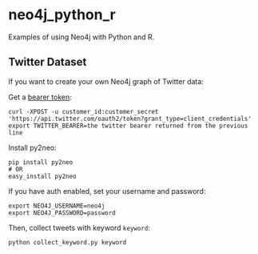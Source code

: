 neo4j_python_r
=============

Examples of using Neo4j with Python and R.

## Twitter Dataset

If you want to create your own Neo4j graph of Twitter data:

Get a [bearer token](https://dev.twitter.com/docs/auth/application-only-auth):

```
curl -XPOST -u customer_id:customer_secret 'https://api.twitter.com/oauth2/token?grant_type=client_credentials'
export TWITTER_BEARER=the twitter bearer returned from the previous line
```

Install py2neo:

```
pip install py2neo
# OR
easy_install py2neo
```

If you have auth enabled, set your username and password:

```
export NEO4J_USERNAME=neo4j
export NEO4J_PASSWORD=password
```

Then, collect tweets with keyword `keyword`:

```
python collect_keyword.py keyword
```